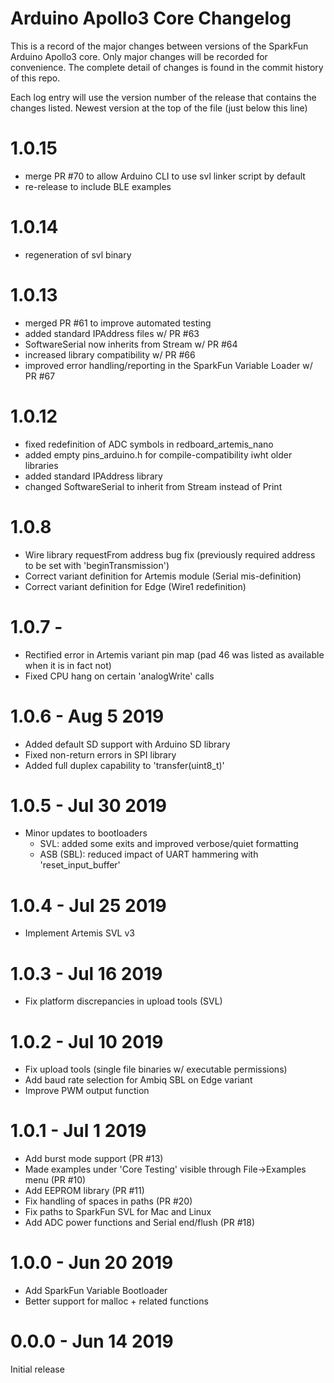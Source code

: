 Arduino Apollo3 Core Changelog
==============================

This is a record of the major changes between versions of the SparkFun Arduino Apollo3 core. Only major changes will be recorded for convenience. The complete detail of changes is found in the commit history of this repo.

Each log entry will use the version number of the release that contains the changes listed. Newest version at the top of the file (just below this line)

1.0.15
===================
- merge PR #70 to allow Arduino CLI to use svl linker script by default
- re-release to include BLE examples

1.0.14
===================
- regeneration of svl binary

1.0.13
===================
- merged PR #61 to improve automated testing
- added standard IPAddress files w/ PR #63
- SoftwareSerial now inherits from Stream w/ PR #64
- increased library compatibility w/ PR #66
- improved error handling/reporting in the SparkFun Variable Loader w/ PR #67

1.0.12
===================
- fixed redefinition of ADC symbols in redboard_artemis_nano
- added empty pins_arduino.h for compile-compatibility iwht older libraries
- added standard IPAddress library
- changed SoftwareSerial to inherit from Stream instead of Print

1.0.8
===================
- Wire library requestFrom address bug fix (previously required address to be set with 'beginTransmission')
- Correct variant definition for Artemis module (Serial mis-definition)
- Correct variant definition for Edge (Wire1 redefinition)

1.0.7 - 
===================
- Rectified error in Artemis variant pin map (pad 46 was listed as available when it is in fact not)
- Fixed CPU hang on certain 'analogWrite' calls

1.0.6 - Aug 5 2019
==================
- Added default SD support with Arduino SD library
- Fixed non-return errors in SPI library
- Added full duplex capability to 'transfer(uint8_t)'

1.0.5 - Jul 30 2019
===================
- Minor updates to bootloaders
    - SVL: added some exits and improved verbose/quiet formatting
    - ASB (SBL): reduced impact of UART hammering with 'reset_input_buffer'

1.0.4 - Jul 25 2019
===================
- Implement Artemis SVL v3

1.0.3 - Jul 16 2019
===================
- Fix platform discrepancies in upload tools (SVL)

1.0.2 - Jul 10 2019
===================
- Fix upload tools (single file binaries w/ executable permissions)
- Add baud rate selection for Ambiq SBL on Edge variant
- Improve PWM output function 

1.0.1 - Jul 1 2019
==================
- Add burst mode support (PR #13)
- Made examples under 'Core Testing' visible through File->Examples menu (PR #10)
- Add EEPROM library (PR #11)
- Fix handling of spaces in paths (PR #20)
- Fix paths to SparkFun SVL for Mac and Linux
- Add ADC power functions and Serial end/flush (PR #18)

1.0.0 - Jun 20 2019
===================
- Add SparkFun Variable Bootloader
- Better support for malloc + related functions


0.0.0 - Jun 14 2019
===================
Initial release
